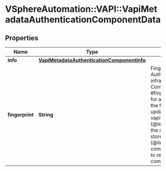 # VSphereAutomation::VAPI::VapiMetadataAuthenticationComponentData

## Properties
Name | Type | Description | Notes
------------ | ------------- | ------------- | -------------
**info** | [**VapiMetadataAuthenticationComponentInfo**](VapiMetadataAuthenticationComponentInfo.md) |  | [optional] 
**fingerprint** | **String** | Fingerprint of the metadata of the component. &lt;p&gt; Authentication information could change when there is an infrastructure update. Since the data present in {@link ComponentData#info} could be quite large, {@name #fingerprint} provides a convenient way to check if the data for a particular component is updated. &lt;p&gt; You should store the fingerprint associated with a component. After an update, by invoking the {@link vapi.metadata.authentication.Component#fingerprint} {@term operation}, you can retrieve the new fingerprint for the component. If the new fingerprint and the previously stored fingerprint do not match, clients can then use the {@link com.vmware.vapi.metadata.authentication.Component#get} to retrieve the new authentication information for the component. | [optional] 


